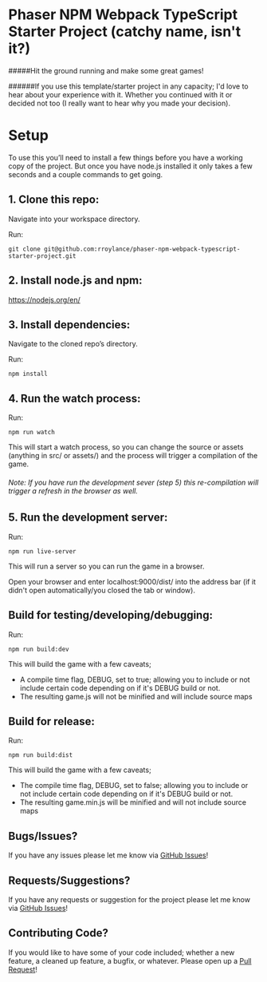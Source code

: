 # Phaser NPM Webpack TypeScript Starter Project (catchy name, isn't it?)

#####Hit the ground running and make some great games!

######If you use this template/starter project in any capacity; I'd love to hear about your experience with it. Whether you continued with it or decided not too (I really want to hear why you made your decision).

# Setup
To use this you’ll need to install a few things before you have a working copy of the project. But once you have node.js installed it only takes a few seconds and a couple commands to get going.

## 1. Clone this repo:

Navigate into your workspace directory.

Run:

```git clone git@github.com:rroylance/phaser-npm-webpack-typescript-starter-project.git```

## 2. Install node.js and npm:

https://nodejs.org/en/


## 3. Install dependencies:

Navigate to the cloned repo’s directory.

Run:

```npm install```

## 4. Run the watch process:

Run:

```npm run watch```

This will start a watch process, so you can change the source or assets (anything in src/ or assets/) and the process will trigger a compilation of the game.

###### Note: If you have run the development sever (step 5) this re-compilation will trigger a refresh in the browser as well.

## 5. Run the development server:

Run:

```npm run live-server```

This will run a server so you can run the game in a browser.

Open your browser and enter localhost:9000/dist/ into the address bar (if it didn't open automatically/you closed the tab or window).

## Build for testing/developing/debugging:

Run:

```npm run build:dev```

This will build the game with a few caveats;
- A compile time flag, DEBUG, set to true; allowing you to include or not include certain code depending on if it's DEBUG build or not.
- The resulting game.js will not be minified and will include source maps

## Build for release:

Run:

```npm run build:dist```

This will build the game with a few caveats;
- The compile time flag, DEBUG, set to false; allowing you to include or not include certain code depending on if it's DEBUG build or not.
- The resulting game.min.js will be minified and will not include source maps

## Bugs/Issues?

If you have any issues please let me know via [GitHub Issues][issues]!

## Requests/Suggestions?

If you have any requests or suggestion for the project please let me know via [GitHub Issues][issues]!

## Contributing Code?

If you would like to have some of your code included; whether a new feature, a cleaned up feature, a bugfix, or whatever. Please open up a [Pull Request][pulls]!

[issues]: https://github.com/rroylance/phaser-npm-webpack-typescript-starter-project/issues
[pulls]: https://github.com/rroylance/phaser-npm-webpack-typescript-starter-project/pulls
